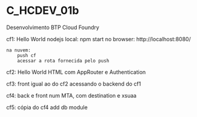 # C_HCDEV_01b
Desenvolvimento BTP Cloud Foundry

cf1: Hello World nodejs
    local:
        npm start
        no browser: http://localhost:8080/

    na nuvem:
        push cf
        acessar a rota fornecida pelo push

cf2: Hello World HTML com AppRouter e Authentication

cf3: front igual ao do cf2 acessando o backend do cf1

cf4: back e front num MTA, com destination e xsuaa

cf5: cópia do cf4 add db module
    